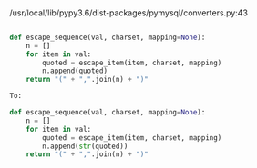 ### 

/usr/local/lib/pypy3.6/dist-packages/pymysql/converters.py:43

```python

def escape_sequence(val, charset, mapping=None):
    n = []
    for item in val:
        quoted = escape_item(item, charset, mapping)
        n.append(quoted)
    return "(" + ",".join(n) + ")"

To:

def escape_sequence(val, charset, mapping=None):
    n = []
    for item in val:
        quoted = escape_item(item, charset, mapping)
        n.append(str(quoted))
    return "(" + ",".join(n) + ")"
```
